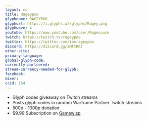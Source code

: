 ```yaml
---
layout: cc
title: Rageypoo
glyphname: RAGEYPOO
glyphurl: https://i.glyphs.wf/glyphs/Ragey.png
glyphwave: 4
youtube: https://www.youtube.com/user/Ragesauce
twitch: https://twitch.tv/rageypoo
twitter: https://twitter.com/iamrageypoo
discord: https://discord.gg/sMttRRT
other-site: 
primary-language: 
global-glyph-code: 
currently-partnered: 
stream-currency-needed-for-glyph: 
facebook: 
mixer: 
ccid: 154
---
```

* Glyph codes giveaway on Twitch streams
* Posts glyph codes in random Warframe Partner Twitch streams
* 500p - 1000p donation
* $9.99 Subscription on [Gamewisp](https://gamewisp.com/Rageypoo)
